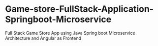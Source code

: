 # Game-store-FullStack-Application-Springboot-Microservice
Full Stack Game Store App using Java Spring boot Microservice Architecture and Angular as Frontend
